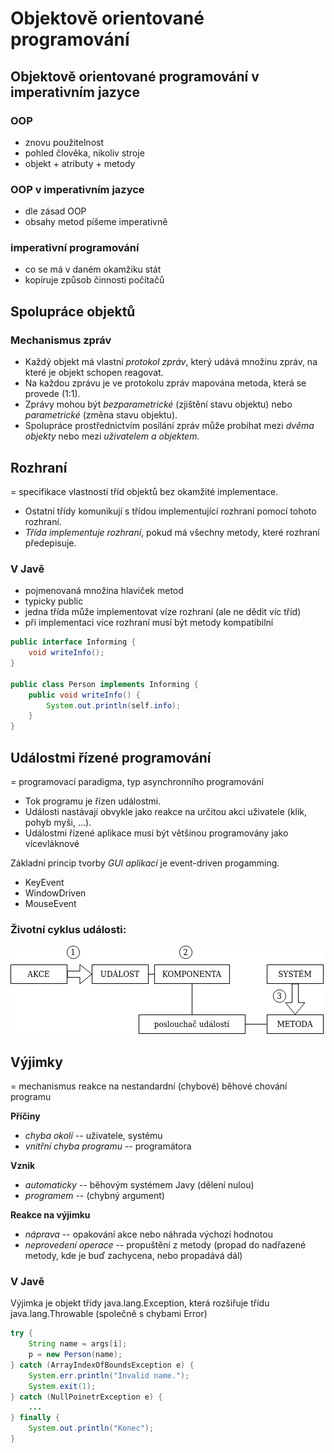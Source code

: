 # Objektově orientované programování
## Objektově orientované programování v imperativním jazyce
### OOP
- znovu použitelnost
- pohled člověka, nikoliv stroje
- objekt + atributy + metody

### OOP v imperativním jazyce
- dle zásad OOP
- obsahy metod píšeme imperativně

### imperativní programování
- co se má v daném okamžiku stát
- kopíruje způsob činnosti počítačů

## Spolupráce objektů
### Mechanismus zpráv
- Každý objekt má vlastní _protokol zpráv_, který udává množinu zpráv, na které je objekt schopen reagovat.
- Na každou zprávu je ve protokolu zpráv mapována metoda, která se provede (1:1).
- Zprávy mohou být _bezparametrické_ (zjištění stavu objektu) nebo _parametrické_ (změna stavu objektu).
- Spolupráce prostřednictvím posílání zpráv může probíhat mezi _dvěma objekty_ nebo mezi _uživatelem a objektem_.

## Rozhraní
= specifikace vlastností tříd objektů bez okamžité implementace.

- Ostatní třídy komunikují s třídou implementující rozhraní pomocí tohoto rozhraní.
- _Třída implementuje rozhraní_, pokud má všechny metody, které rozhraní předepisuje.

### V Javě
- pojmenovaná množina hlaviček metod
- typicky public
- jedna třída může implementovat víze rozhraní (ale ne dědit víc tříd)
- při implementaci více rozhraní musí být metody kompatibilní

```java
public interface Informing {
    void writeInfo();
}

public class Person implements Informing {
    public void writeInfo() {
        System.out.println(self.info);
    }
}
```

## Událostmi řízené programování
= programovací paradigma, typ asynchronního programování

- Tok programu je řízen událostmi.
- Události nastávají obvykle jako reakce na určitou akci uživatele (klik, pohyb myši, ...).
- Událostmi řízené aplikace musí být většinou programovány jako vícevláknové

Základní princip tvorby _GUI aplikací_ je event-driven progamming.

- KeyEvent
- WindowDriven
- MouseEvent

### Životní cyklus události:
![životní cyklus události](03_zivotni_cyklus_udalosti.png)

## Výjimky
= mechanismus reakce na nestandardní (chybové) běhové chování programu

__Příčiny__
- _chyba okolí_ -- uživatele, systému
- _vnitřní chyba programu_ -- programátora

__Vznik__
- _automaticky_ -- běhovým systémem Javy (dělení nulou)
- _programem_ -- (chybný argument)

__Reakce na výjimku__
- _náprava_ -- opakování akce nebo náhrada výchozí hodnotou
- _neprovedení operace_ -- propuštění z metody (propad do nadřazené metody, kde je buď zachycena, nebo propadává dál)

### V Javě
Výjimka je objekt třídy java.lang.Exception, která rozšiřuje třídu java.lang.Throwable (společně s chybami Error)

```java
try {
    String name = args[i];
    p = new Person(name);
} catch (ArrayIndexOfBoundsException e) {
    System.err.println("Invalid name.");
    System.exit(1);
} catch (NullPoinetrException e) {
    ...
} finally {
    System.out.println("Konec");
}
```
